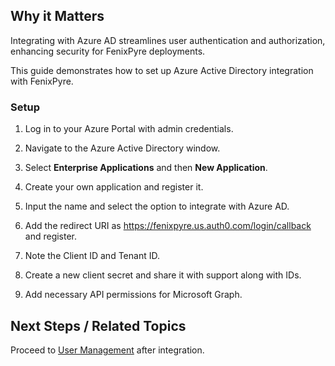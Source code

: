 
## Why it Matters
Integrating with Azure AD streamlines user authentication and authorization, enhancing security for FenixPyre deployments.

This guide demonstrates how to set up Azure Active Directory integration with FenixPyre.

### Setup

1. Log in to your Azure Portal with admin credentials.

2. Navigate to the Azure Active Directory window.

<!-- IMG: ./media/azure-ad-integration/screenshot1.png | Alt: Azure Active Directory page -->

3. Select **Enterprise Applications** and then **New Application**.

4. Create your own application and register it.

5. Input the name and select the option to integrate with Azure AD.

6. Add the redirect URI as https://fenixpyre.us.auth0.com/login/callback and register.

7. Note the Client ID and Tenant ID.

8. Create a new client secret and share it with support along with IDs.

9. Add necessary API permissions for Microsoft Graph.

<!-- IMG: ./media/azure-ad-integration/screenshot2.png | Alt: API permissions setup -->

## Next Steps / Related Topics
Proceed to [User Management](/04-admin-guide/index.md) after integration.
